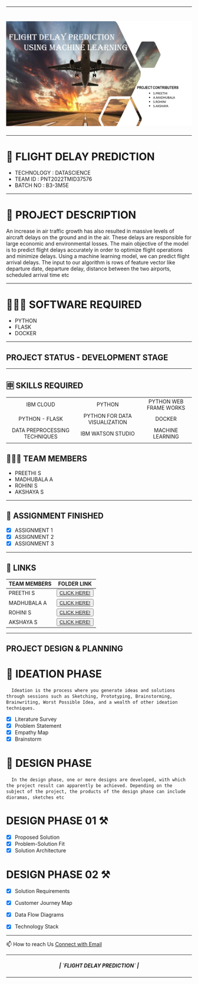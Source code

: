 
<hr>

<h1 align="fill" >
 <img src="FLIGHT.PNG" />
</h1>

<hr>

# 🛃 FLIGHT DELAY PREDICTION

- TECHNOLOGY : DATASCIENCE
- TEAM ID    : PNT2022TMID37576
- BATCH NO   : B3-3M5E

<hr>

# 📒 PROJECT DESCRIPTION

An increase in air traffic growth has also resulted in massive levels of aircraft delays on the ground and in the air. 
These delays are responsible for large economic and environmental losses. 
The main objective of the model is to predict flight delays accurately in order to optimize flight operations and minimize delays.
Using a machine learning model, we can predict flight arrival delays. 
The input to our algorithm is rows of feature vector like departure date, departure delay, distance between the two airports, scheduled arrival time etc

 <hr>
 
# 👨🏻‍💻 SOFTWARE REQUIRED
- PYTHON
- FLASK
- DOCKER

 <hr>

 ## PROJECT STATUS - DEVELOPMENT STAGE

<hr>

## 🈸 SKILLS REQUIRED
|    |   |   |
| :---:         |     :---:      |          :---: | 
| IBM CLOUD   | PYTHON     | PYTHON WEB FRAME WORKS   | 
| PYTHON - FLASK    | PYTHON FOR DATA VISUALIZATION    | DOCKER    |
| DATA PREPROCESSING TECHNIQUES| IBM WATSON STUDIO | MACHINE LEARNING |
| | | |


## 🧑🏻‍🦰 TEAM MEMBERS
- PREETHI S
- MADHUBALA A  
- ROHINI S
- AKSHAYA S

<hr>

## 📒 ASSIGNMENT FINISHED
- [x] ASSIGNMENT 1
- [x] ASSIGNMENT 2
- [x] ASSIGNMENT 3 
<hr>

## 🔗 LINKS

| TEAM MEMBERS | FOLDER LINK    |
| ------------- | ------------- |
| PREETHI S  | <button> <a href="https://github.com/IBM-EPBL/IBM-Project-1225-1658379233/tree/main/Assignments/Team%20Lead">CLICK HERE!  </a></button>                 
| MADHUBALA A | <button> <a href="https://github.com/IBM-EPBL/IBM-Project-1225-1658379233/tree/main/Assignments/Team%20Member%201">CLICK HERE!  </a> </button> |
| ROHINI S     | <button><a href="https://github.com/IBM-EPBL/IBM-Project-1225-1658379233/tree/main/Assignments/Team%20Member%202">CLICK HERE!  </a> </button> |
| AKSHAYA S    | <button><a href="https://github.com/IBM-EPBL/IBM-Project-1225-1658379233/tree/main/Assignments/Team%20Member%203">CLICK HERE!  </a> </button> |

<hr>

## PROJECT DESIGN & PLANNING
# 🧩 IDEATION PHASE

      Ideation is the process where you generate ideas and solutions through sessions such as Sketching, Prototyping, Brainstorming, Brainwriting, Worst Possible Idea, and a wealth of other ideation techniques.
- [x] Literature Survey
- [x] Problem Statement
- [x] Empathy Map
- [x] Brainstorm

# 🧩 DESIGN PHASE 
      In the design phase, one or more designs are developed, with which the project result can apparently be achieved. Depending on the subject of the project, the products of the design phase can include dioramas, sketches etc

# DESIGN PHASE 01 ⚒️
- [x] Proposed Solution
- [x] Problem-Solution Fit
- [x] Solution Architecture

# DESIGN PHASE 02 ⚒️
- [x] Solution Requirements
- [x] Customer Journey Map
- [x] Data Flow Diagrams
- [x] Technology Stack


<hr>

📫 How to reach Us <a href = "mailto:ibmdemo6@yahoo.com">Connect with Email</a>

<hr>
<div align="center">
 <h5> | `FLIGHT DELAY PREDICTION` |</h5>

<hr>

